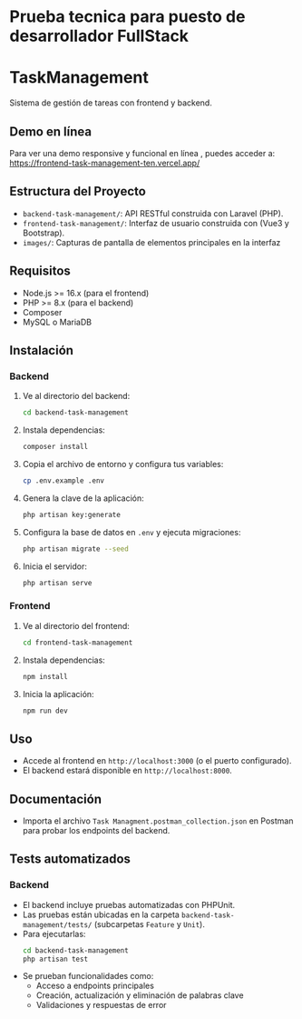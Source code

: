 # Prueba tecnica para puesto de desarrollador FullStack 
# TaskManagement

Sistema de gestión de tareas con frontend y backend.

## Demo en línea

Para ver una demo responsive y funcional en línea , puedes acceder a:  
https://frontend-task-management-ten.vercel.app/

## Estructura del Proyecto

- `backend-task-management/`: API RESTful construida con Laravel (PHP).
- `frontend-task-management/`: Interfaz de usuario construida con (Vue3 y Bootstrap).
- `images/`: Capturas de pantalla de elementos principales en la interfaz

## Requisitos

- Node.js >= 16.x (para el frontend)
- PHP >= 8.x (para el backend)
- Composer
- MySQL o MariaDB

## Instalación

### Backend
1. Ve al directorio del backend:
   ```sh
   cd backend-task-management
   ```
2. Instala dependencias:
   ```sh
   composer install
   ```
3. Copia el archivo de entorno y configura tus variables:
   ```sh
   cp .env.example .env
   ```
4. Genera la clave de la aplicación:
   ```sh
   php artisan key:generate
   ```
5. Configura la base de datos en `.env` y ejecuta migraciones:
   ```sh
   php artisan migrate --seed
   ```
6. Inicia el servidor:
   ```sh
   php artisan serve
   ```

### Frontend
1. Ve al directorio del frontend:
   ```sh
   cd frontend-task-management
   ```
2. Instala dependencias:
   ```sh
   npm install
   ```
3. Inicia la aplicación:
   ```sh
   npm run dev
   ```

## Uso

- Accede al frontend en `http://localhost:3000` (o el puerto configurado).
- El backend estará disponible en `http://localhost:8000`.

## Documentación

- Importa el archivo `Task Managment.postman_collection.json` en Postman para probar los endpoints del backend.

## Tests automatizados

### Backend

- El backend incluye pruebas automatizadas con PHPUnit.
- Las pruebas están ubicadas en la carpeta `backend-task-management/tests/` (subcarpetas `Feature` y `Unit`).
- Para ejecutarlas:
  ```sh
  cd backend-task-management
  php artisan test
  ```
- Se prueban funcionalidades como:
  - Acceso a endpoints principales
  - Creación, actualización y eliminación de palabras clave
  - Validaciones y respuestas de error
